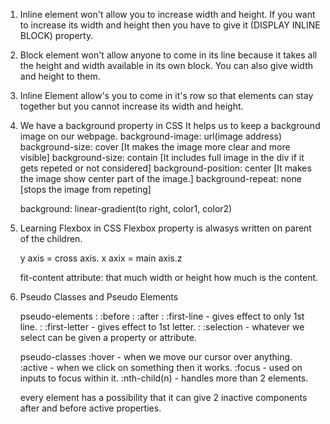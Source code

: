 1. Inline element won't allow you to increase width and height. If you want
    to increase its width and height then you have to give it (DISPLAY INLINE BLOCK) property.

2. Block element won't allow anyone to come in its line because it takes all the height and width available in its own block.
    You can also give width and height to them.

3. Inline Element allow's you to come in it's row so that elements can stay together but
    you cannot increase its width and height.


4. We have a background property in CSS
    It helps us to keep a background image on our webpage.
    background-image: url(image address)
    background-size: cover [It makes the image more clear and more visible]
    background-size: contain [It includes full image in the div if it gets repeted or not considered]
    background-position: center [It makes the image show center part of the image.]
    background-repeat: none [stops the image from repeting]

    background: linear-gradient(to right, color1, color2)



   
1. Learning Flexbox in CSS
    Flexbox property is alwasys written on parent of the children.

    y axis = cross axis.
    x axix = main axis.z

    fit-content attribute: that much width or height how much is the content.


2. Pseudo Classes and Pseudo Elements

    pseudo-elements
    : :before
    : :after 
    : :first-line - gives effect to only 1st line.
    : :first-letter - gives effect to 1st letter.
    : :selection - whatever we select can be given a property or attribute.

    pseudo-classes
    :hover - when we move our cursor over anything.
    :active - when we click on something then it works.
    :focus - used on inputs to focus within it.
    :nth-child(n) - handles more than 2 elements.

    every element has a possibility that it can give 2 inactive components after and before active properties.